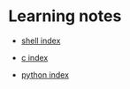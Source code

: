 # Learning notes

* [shell index](shell/index.md)

* [c index](c/index)

* [python index](py/index)
